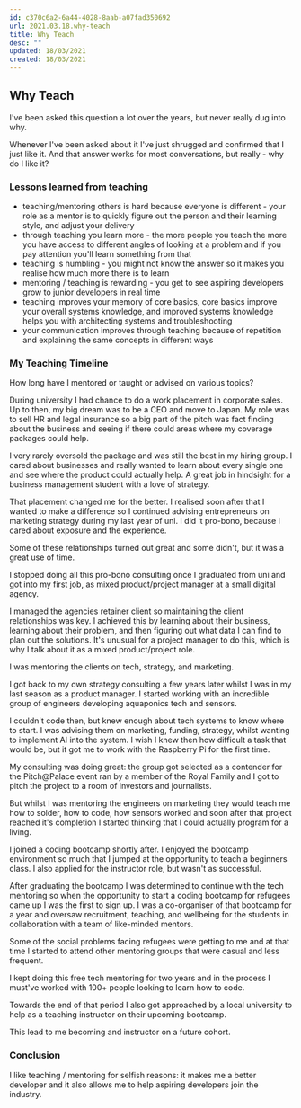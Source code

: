 ```yaml
---
id: c370c6a2-6a44-4028-8aab-a07fad350692
url: 2021.03.18.why-teach
title: Why Teach
desc: ""
updated: 18/03/2021
created: 18/03/2021
---
```


## Why Teach

I've been asked this question a lot over the years, but never really dug into why.

Whenever I've been asked about it I've just shrugged and confirmed that I just like it. And that answer works for most conversations, but really - why do I like it?

### Lessons learned from teaching

- teaching/mentoring others is hard because everyone is different - your role as a mentor is to quickly figure out the person and their learning style, and adjust your delivery
- through teaching you learn more - the more people you teach the more you have access to different angles of looking at a problem and if you pay attention you'll learn something from that
- teaching is humbling - you might not know the answer so it makes you realise how much more there is to learn
- mentoring / teaching is rewarding - you get to see aspiring developers grow to junior developers in real time
- teaching improves your memory of core basics, core basics improve your overall systems knowledge, and improved systems knowledge helps you with architecting systems and troubleshooting
- your communication improves through teaching because of repetition and explaining the same concepts in different ways

### My Teaching Timeline

How long have I mentored or taught or advised on various topics?

During university I had chance to do a work placement in corporate sales. Up to then, my big dream was to be a CEO and move to Japan. My role was to sell HR and legal insurance so a big part of the pitch was fact finding about the business and seeing if there could areas where my coverage packages could help.

I very rarely oversold the package and was still the best in my hiring group. I cared about businesses and really wanted to learn about every single one and see where the product could actually help. A great job in hindsight for a business management student with a love of strategy.

That placement changed me for the better. I realised soon after that I wanted to make a difference so I continued advising entrepreneurs on marketing strategy during my last year of uni. I did it pro-bono, because I cared about exposure and the experience.

Some of these relationships turned out great and some didn't, but it was a great use of time.

I stopped doing all this pro-bono consulting once I graduated from uni and got into my first job, as mixed product/project manager at a small digital agency.

I managed the agencies retainer client so maintaining the client relationships was key. I achieved this by learning about their business, learning about their problem, and then figuring out what data I can find to plan out the solutions. It's unusual for a project manager to do this, which is why I talk about it as a mixed product/project role.

I was mentoring the clients on tech, strategy, and marketing.

I got back to my own strategy consulting a few years later whilst I was in my last season as a product manager. I started working with an incredible group of engineers developing aquaponics tech and sensors.

I couldn't code then, but knew enough about tech systems to know where to start. I was advising them on marketing, funding, strategy, whilst wanting to implement AI into the system. I wish I knew then how difficult a task that would be, but it got me to work with the Raspberry Pi for the first time.

My consulting was doing great: the group got selected as a contender for the Pitch@Palace event ran by a member of the Royal Family and I got to pitch the project to a room of investors and journalists.

But whilst I was mentoring the engineers on marketing they would teach me how to solder, how to code, how sensors worked and soon after that project reached it's completion I started thinking that I could actually program for a living.

I joined a coding bootcamp shortly after. I enjoyed the bootcamp environment so much that I jumped at the opportunity to teach a beginners class. I also applied for the instructor role, but wasn't as successful.

After graduating the bootcamp I was determined to continue with the tech mentoring so when the opportunity to start a coding bootcamp for refugees came up I was the first to sign up. I was a co-organiser of that bootcamp for a year and oversaw recruitment, teaching, and wellbeing for the students in collaboration with a team of like-minded mentors.

Some of the social problems facing refugees were getting to me and at that time I started to attend other mentoring groups that were casual and less frequent.

I kept doing this free tech mentoring for two years and in the process I must've worked with 100+ people looking to learn how to code.

Towards the end of that period I also got approached by a local university to help as a teaching instructor on their upcoming bootcamp.

This lead to me becoming and instructor on a future cohort.

### Conclusion

I like teaching / mentoring for selfish reasons: it makes me a better developer and it also allows me to help aspiring developers join the industry.
